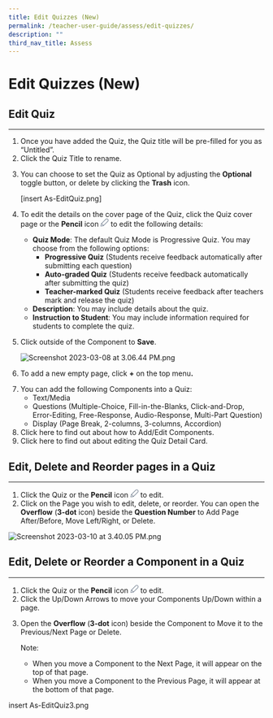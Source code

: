 ```yaml
---
title: Edit Quizzes (New)
permalink: /teacher-user-guide/assess/edit-quizzes/
description: ""
third_nav_title: Assess
---
```

<h1 id="edit-quizzes-new-">Edit Quizzes (New)</h1>
<h2 id="edit-quiz">Edit Quiz</h2>
<hr>
<ol>
<li>Once you have added the Quiz, the Quiz title will be pre-filled for you as “Untitled”. </li>
<li>Click the Quiz Title to rename.</li>
<li><p>You can choose to set the Quiz as Optional by adjusting the <strong>Optional</strong> toggle button, or delete by clicking the <strong>Trash</strong> icon.</p>
<p> [insert As-EditQuiz.png]</p>
</li>
<li><p>To edit the details on the cover page of the Quiz, click the Quiz cover page or the <strong>Pencil</strong> icon <img style="width:1rem; display: inline;" src="/images/Icons/Pencil.svg">  to edit the following details: </p>
<ul>
<li><strong>Quiz Mode</strong>: The default Quiz Mode is Progressive Quiz. You may choose from the following options:<ul>
<li><strong>Progressive Quiz</strong> (Students receive feedback automatically after submitting each question)</li>
<li><strong>Auto-graded Quiz</strong> (Students receive feedback automatically after submitting the quiz)</li>
<li><strong>Teacher-marked Quiz</strong> (Students receive feedback after teachers mark and release the quiz)</li>
</ul>
</li>
<li><strong>Description</strong>: You may include details about the quiz.</li>
<li><strong>Instruction to Student</strong>: You may include information required for students to complete the quiz.</li>
</ul>
</li>
<li><p>Click outside of the Component to <strong>Save</strong>.</p>
<p> <img alt="Screenshot 2023-03-08 at 3.06.44 PM.png" src="https://s3-us-west-2.amazonaws.com/secure.notion-static.com/55eff2f0-5586-449c-9eae-3e773ef4e6e5/Screenshot_2023-03-08_at_3.06.44_PM.png"></p>
</li>
<li><p>To add a new empty page, click <strong>+</strong> on the top menu<strong>.</strong> </p>
</li>
<li>You can add the following Components into a Quiz:<ul>
<li>Text/Media</li>
<li>Questions (Multiple-Choice, Fill-in-the-Blanks, Click-and-Drop, Error-Editing, Free-Response, Audio-Response, Multi-Part Question)</li>
<li>Display (Page Break, 2-columns, 3-columns, Accordion)</li>
</ul>
</li>
<li>Click here to find out about how to Add/Edit Components.</li>
<li>Click here to find out about editing the Quiz Detail Card.</li>
</ol>
<h2 id="edit-delete-and-reorder-pages-in-a-quiz-">Edit, <strong>Delete and Reorder pages in a Quiz</strong></h2>
<hr>
<ol>
<li>Click the Quiz or the <strong>Pencil</strong> icon <img style="width:1rem; display: inline;" src="/images/Icons/Pencil.svg"> to edit.</li>
<li>Click on the Page you wish to edit, delete, or reorder. You can open the <strong>Overflow</strong> (<strong>3-dot</strong> icon) beside the <strong>Question Number</strong> to Add Page After/Before, Move Left/Right, or Delete.</li>
</ol>
<p><img alt="Screenshot 2023-03-10 at 3.40.05 PM.png" src="https://s3-us-west-2.amazonaws.com/secure.notion-static.com/24b4eeb4-26ed-4e8e-82d3-0a967af29dde/Screenshot_2023-03-10_at_3.40.05_PM.png"></p>
<h2 id="-edit-delete-or-reorder-a-component-in-a-quiz-"><strong>Edit, Delete or Reorder a Component in a Quiz</strong></h2>
<hr>
<ol>
<li>Click the Quiz or the <strong>Pencil</strong> icon <img style="width:1rem; display: inline;" src="/images/Icons/Pencil.svg"> to edit.</li>
<li>Click the Up/Down Arrows to move your Components Up/Down within a page.</li>
<li><p>Open the <strong>Overflow</strong> (<strong>3-dot</strong> icon) beside the Component to Move it to the Previous/Next Page or Delete.</p>
<p> Note: </p>
<ul>
<li>When you move a Component to the Next Page, it will appear on the top of that page.</li>
<li>When you move a Component to the Previous Page, it will appear at the bottom of that page.</li>
</ul>
</li>
</ol>
insert As-EditQuiz3.png